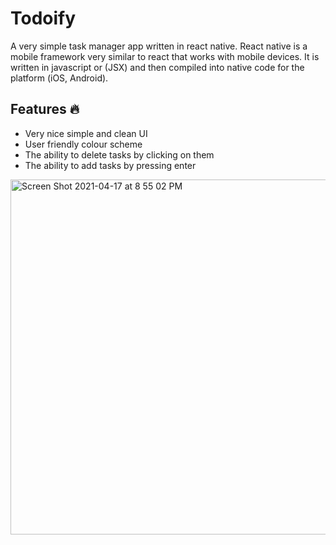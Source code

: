 # Todoify
A very simple task manager app written in react native.
React native is a mobile framework very similar to react that works with mobile devices. It is written in javascript or (JSX) and then compiled into native code for the platform (iOS, Android).





## Features 🔥
- Very nice simple and clean UI
- User friendly colour scheme
- The ability to delete tasks by clicking on them
- The ability to add tasks by pressing enter


<img width="568" alt="Screen Shot 2021-04-17 at 8 55 02 PM" src="https://user-images.githubusercontent.com/74139069/115125316-31eb3480-9fbf-11eb-9f47-b6855f0e0a5b.png">
